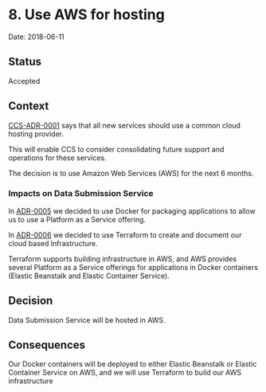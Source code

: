 # 8. Use AWS for hosting

Date: 2018-06-11

## Status

Accepted

## Context

[CCS-ADR-0001][ccs-adr-0001] says that all new services should use a common
cloud hosting provider.

This will enable CCS to consider consolidating future support and operations
for these services.

The decision is to use Amazon Web Services (AWS) for the next 6 months.

### Impacts on Data Submission Service

In [ADR-0005][adr-0005] we decided to use Docker for packaging applications to
allow us to use a Platform as a Service offering.

In [ADR-0006][adr-0006] we decided to use Terraform to create and document our
cloud based Infrastructure.

Terraform supports building infrastructure in AWS, and AWS provides several
Platform as a Service offerings for applications in Docker containers (Elastic
Beanstalk and Elastic Container Service).

## Decision

Data Submission Service will be hosted in AWS.

## Consequences

Our Docker containers will be deployed to either Elastic Beanstalk or Elastic
Container Service on AWS, and we will use Terraform to build our AWS
infrastructure

[ccs-adr-0001]: https://github.com/Crown-Commercial-Service/CCS-Architecture-Decision-Records/blob/master/doc/adr/0001-use-a-common-cloud-provider.md
[adr-0005]: 0005-use-docker-for-applications.md
[adr-0006]: 0006-use-terraform-to-create-and-document-infrastructure.md
